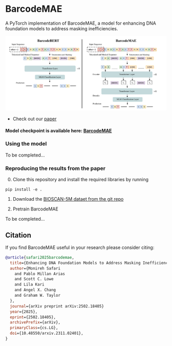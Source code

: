 # BarcodeMAE

A PyTorch implementation of BarcodeMAE, a model for enhancing DNA foundation models to address masking inefficiencies.

<p align="center">
  <img src ="Figures/Arch_mae.png" alt="drawing" width="800"/>
</p>

* Check out our [paper](https://arxiv.org/pdf/2502.18405)

#### Model checkpoint is available here: [BarcodeMAE](https://drive.google.com/file/d/18TqKC_gLYYDZEFfkMBRvWTHTT8Vb74Wv/view?usp=drive_link)

### Using the model

To be completed...

### Reproducing the results from the paper

0. Clone this repository and install the required libraries by running

```shell
pip install -e .
```

1. Download the [BIOSCAN-5M dataet from the git repo](https://github.com/bioscan-ml/BIOSCAN-5M)

2. Pretrain BarcodeMAE

To be completed...


## Citation

If you find BarcodeMAE useful in your research please consider citing:

```bibtex
@article{safari2025barcodemae,
  title={Enhancing DNA Foundation Models to Address Masking Inefficiencies},
  author={Monireh Safari
    and Pablo Millan Arias
    and Scott C. Lowe
    and Lila Kari
    and Angel X. Chang
    and Graham W. Taylor
  },
  journal={arXiv preprint arXiv:2502.18405}
  year={2025},
  eprint={2502.18405},
  archivePrefix={arXiv},
  primaryClass={cs.LG},
  doi={10.48550/arxiv.2311.02401},
}
```
